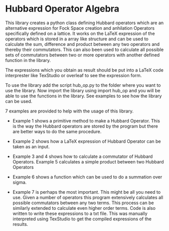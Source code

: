 # Hubbard Operator Algebra
This library creates a python class defining Hubbard operators which are an alternative expression for Fock Space creation and anhilation Operators specifically defined on a lattice. It works on the LaTeX expression of the operators which is stored in a array like structure and can be used to calculate the sum, difference and product between any two operators and thereby their commutators. This can also been used to calculate all possible sets of commutators between two or more operators with another defined function in the library. 

The expressions which you obtain as result should be put into a LaTeX code interprester like TexStudio or overleaf to see the expression form.

To use the library add the script hub_op.py to the folder where you want to use the library. Now import the library using import hub_op and you will be able to use the functions in the library. See examples to see how the library can be used.

7 examples are provided to help with the usage of this library. 

* Example 1 shows a primitive method to make a Hubbard Operator. This is the way the Hubbard operators are stored by the program but there are better ways to do the same procedure.

* Example 2 shows how a LaTeX expression of Hubbard Operator can be taken as an input.

* Example 3 and 4 shows how to calculate a commutator of Hubbard Operators. Example 5 calculates a simple product between two Hubbard Operators

* Example 6 shows a function which can be used to do a summation over sigma.

* Example 7 is perhaps the most important. This might be all you need to use. Given a number of operators this program extensively calculates all possible commutators between any two terms. This process can be similarly extended to calculate even higher order terms. Code is also written to write these expressions to a txt file. This was manually interpreted using TexStudio to get the compiled expressions of the results.
